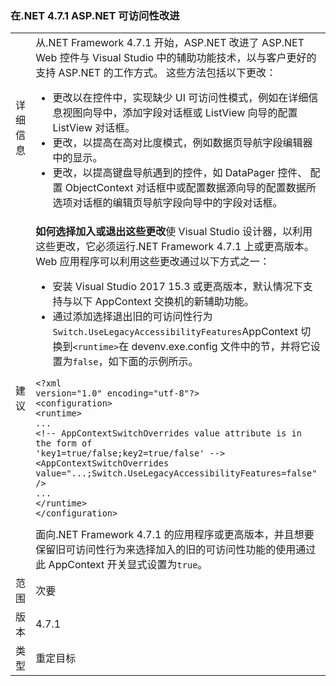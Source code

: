 ### <a name="aspnet-accessibility-improvements-in-net-471"></a>在.NET 4.7.1 ASP.NET 可访问性改进

|   |   |
|---|---|
|详细信息|从.NET Framework 4.7.1 开始，ASP.NET 改进了 ASP.NET Web 控件与 Visual Studio 中的辅助功能技术，以与客户更好的支持 ASP.NET 的工作方式。  这些方法包括以下更改：<ul><li>更改以在控件中，实现缺少 UI 可访问性模式，例如在详细信息视图向导中，添加字段对话框或 ListView 向导的配置 ListView 对话框。</li><li>更改，以提高在高对比度模式，例如数据页导航字段编辑器中的显示。</li><li>更改，以提高键盘导航遇到的控件，如 DataPager 控件、 配置 ObjectContext 对话框中或配置数据源向导的配置数据所选项对话框的编辑页导航字段向导中的字段对话框。</li></ul>|
|建议|<strong>如何选择加入或退出这些更改</strong>使 Visual Studio 设计器，以利用这些更改，它必须运行.NET Framework 4.7.1 上或更高版本。 Web 应用程序可以利用这些更改通过以下方式之一：<ul><li>安装 Visual Studio 2017 15.3 或更高版本，默认情况下支持与以下 AppContext 交换机的新辅助功能。</li><li>通过添加选择退出旧的可访问性行为<code>Switch.UseLegacyAccessibilityFeatures</code>AppContext 切换到<code>&lt;runtime&gt;</code>在 devenv.exe.config 文件中的节，并将它设置为<code>false</code>，如下面的示例所示。</li></ul><pre><code class="language-xml">&lt;?xml version=&quot;1.0&quot; encoding=&quot;utf-8&quot;?&gt;&#13;&#10;&lt;configuration&gt;&#13;&#10;&lt;runtime&gt;&#13;&#10;...&#13;&#10;&lt;!-- AppContextSwitchOverrides value attribute is in the form of &#39;key1=true/false;key2=true/false&#39;  --&gt;&#13;&#10;&lt;AppContextSwitchOverrides value=&quot;...;Switch.UseLegacyAccessibilityFeatures=false&quot; /&gt;&#13;&#10;...&#13;&#10;&lt;/runtime&gt;&#13;&#10;&lt;/configuration&gt;&#13;&#10;</code></pre>面向.NET Framework 4.7.1 的应用程序或更高版本，并且想要保留旧可访问性行为来选择加入的旧的可访问性功能的使用通过此 AppContext 开关显式设置为<code>true</code>。|
|范围|次要|
|版本|4.7.1|
|类型|重定目标|

